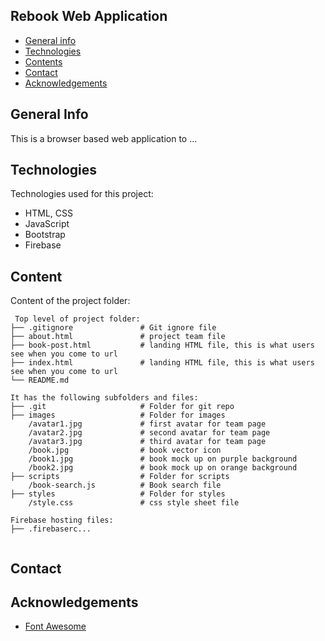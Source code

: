 ## Rebook Web Application

* [General info](#general-info)
* [Technologies](#technologies)
* [Contents](#content)
* [Contact](#contact)
* [Acknowledgements](#acknowledgements)

## General Info
This is a browser based web application to ...
	
## Technologies
Technologies used for this project:
* HTML, CSS
* JavaScript
* Bootstrap 
* Firebase
	
## Content
Content of the project folder:

```
 Top level of project folder: 
├── .gitignore               # Git ignore file
├── about.html               # project team file 
├── book-post.html           # landing HTML file, this is what users see when you come to url
├── index.html               # landing HTML file, this is what users see when you come to url
└── README.md

It has the following subfolders and files:
├── .git                     # Folder for git repo
├── images                   # Folder for images
    /avatar1.jpg             # first avatar for team page
    /avatar2.jpg             # second avatar for team page
    /avatar3.jpg             # third avatar for team page
    /book.jpg                # book vector icon
    /book1.jpg               # book mock up on purple background
    /book2.jpg               # book mock up on orange background
├── scripts                  # Folder for scripts
    /book-search.js          # Book search file 
├── styles                   # Folder for styles
    /style.css               # css style sheet file 

Firebase hosting files: 
├── .firebaserc...


```

## Contact 

## Acknowledgements 
* [Font Awesome](#https://fontawesome.com/)

